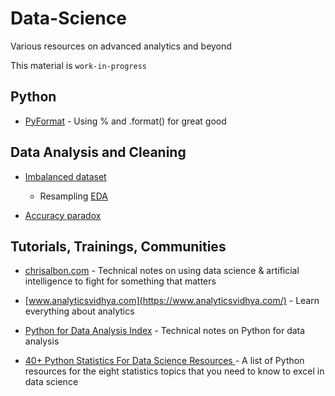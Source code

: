 # Data-Science
Various resources on advanced analytics and beyond

This material is `work-in-progress`

## Python

- [PyFormat](https://pyformat.info/) - Using % and .format() for great good

## Data Analysis and Cleaning

- [Imbalanced dataset](EDA_Template.ipynb)

    - Resampling [EDA](EDA_Template.ipynb)
    
- [Accuracy paradox](https://en.wikipedia.org/wiki/Accuracy_paradox)
    
## Tutorials, Trainings, Communities 

- [chrisalbon.com](https://chrisalbon.com/) - Technical notes on using data science & artificial intelligence to fight for something that matters
- [www.analyticsvidhya.com](https://www.analyticsvidhya.com/) - Learn everything about analytics
- [Python for Data Analysis Index](http://hamelg.blogspot.com/2015/12/python-for-data-analysis-index.html?view=magazine) - Technical notes on Python for data analysis

- [40+ Python Statistics For Data Science Resources
](https://www.datacamp.com/community/tutorials/python-statistics-data-science) - A list of Python resources for the eight statistics topics that you need to know to excel in data science

